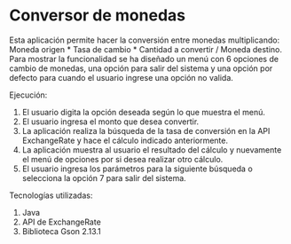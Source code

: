 # Conversor de monedas

Esta aplicación permite hacer la conversión entre monedas multiplicando:
Moneda origen * Tasa de cambio * Cantidad a convertir / Moneda destino.
Para mostrar la funcionalidad se ha diseñado un menú con 6 opciones de cambio de monedas, una opción para salir del sistema y una opción por defecto para cuando el usuario ingrese una opción no valida.

Ejecución:
1. El usuario digita la opción deseada según lo que muestra el menú.
2. El usuario ingresa el monto que desea convertir.
3. La aplicación realiza la búsqueda de la tasa de conversión en la API ExchangeRate y hace el cálculo indicado anteriormente.
4. La aplicación muestra al usuario el resultado del cálculo y nuevamente el menú de opciones por si desea realizar otro cálculo.
5. El usuario ingresa los parámetros para la siguiente búsqueda o selecciona la opción 7 para salir del sistema.

Tecnologías utilizadas:
1. Java
2. API de ExchangeRate
3. Biblioteca Gson 2.13.1

